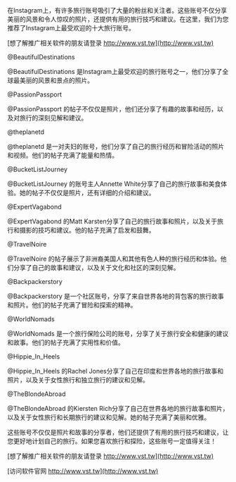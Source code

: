 在Instagram上，有许多旅行账号吸引了大量的粉丝和关注者。这些账号不仅分享美丽的风景和令人惊叹的照片，还提供有用的旅行技巧和建议。在这里，我们为您推荐了Instagram上最受欢迎的十大旅行账号。

[想了解推广相关软件的朋友请登录 http://www.vst.tw](http://www.vst.tw)

@BeautifulDestinations

@BeautifulDestinations 是Instagram上最受欢迎的旅行账号之一，他们分享了全球最美丽的风景和景点的照片。

@PassionPassport

@PassionPassport 的帖子不仅仅是照片，他们还分享了有趣的故事和经历，以及对旅行的深刻见解和建议。

@theplanetd

@theplanetd 是一对夫妇的账号，他们分享了自己的旅行经历和冒险活动的照片和视频。他们的帖子充满了能量和热情。

@BucketListJourney

@BucketListJourney 的账号主人Annette White分享了自己的旅行故事和美食体验。她的帖子不仅仅是照片，还有详细的介绍和建议。

@ExpertVagabond

@ExpertVagabond 的Matt Karsten分享了自己的旅行故事和照片，以及关于旅行和摄影的技巧和建议。他的帖子充满了启发和鼓舞。

@TravelNoire

@TravelNoire 的帖子展示了非洲裔美国人和其他有色人种的旅行经历和体验。他们分享了自己的故事和建议，以及关于文化和社区的深刻见解。

@Backpackerstory

@Backpackerstory 是一个社区账号，分享了来自世界各地的背包客的旅行故事和照片。他们的帖子充满了冒险和探索的精神。

@WorldNomads

@WorldNomads 是一个旅行保险公司的账号，分享了关于旅行安全和健康的建议和故事。他们的帖子充满了实用性和价值。

@Hippie_In_Heels

@Hippie_In_Heels 的Rachel Jones分享了自己在印度和世界各地的旅行故事和照片，以及关于女性旅行和独立旅行的建议和见解。

@TheBlondeAbroad

@TheBlondeAbroad 的Kiersten Rich分享了自己在世界各地的旅行故事和照片，以及关于女性旅行和长期旅行的建议和见解。她的帖子充满了美丽和优雅。

这些账号不仅仅是照片和故事的分享者，他们还提供了有用的旅行技巧和建议，让您更好地计划自己的旅行。如果您喜欢旅行和探险，这些账号一定值得关注！

[想了解推广相关软件的朋友请登录 http://www.vst.tw](http://www.vst.tw)


[访问软件官网 http://www.vst.tw](http://www.vst.tw)
